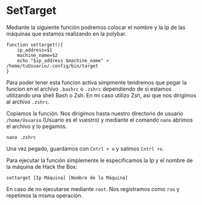 # SetTarget

Mediante la siguiente función podremos colocar el nombre y la Ip de las máquinas que estamos realizando en la polybar.

    function settarget(){
        ip_address=$1
        machine_name=$2
        echo "$ip_address $machine_name" > /home/tuUsuario/.config/bin/target
    }


Para poder tener esta funcion activa simpmente tendremos que pegar la funcion en el archivo `.bashrc` o `.zshrc` dependiendo de si estamos utilizando 
una shell Bash o Zsh. En mi caso utilizo Zsh, asi que nos dirigimos al archivo `.zshrc`.

Copiamos la función. Nos dirigimos hasta nuestro directorio de usuario `/home/Usuario` (Usuario es el vuestro) y mediante el comando `nano` abrimos el archivo y lo pegamos.

    nano .zshrc
    
Una vez pegado, guardamos con `Cntrl + o` y salimos `Cntrl +x`.

Para ejecutar la función simplemente le especificamos la Ip y el nombre de la máquina de Hack the Box:

    settarget [Ip Máquina] [Nombre de la Máquina]

En caso de no ejecutarse mediante `root`. Nos registramos como `roo` y repetimos la misma operación.


    
